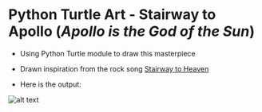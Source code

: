 # Python Turtle Art - Stairway to Apollo (_Apollo is the God of the Sun_)

- Using Python Turtle module to draw this masterpiece

- Drawn inspiration from the rock song [Stairway to Heaven](https://youtu.be/QkF3oxziUI4)

- Here is the output:

![alt text](https://github.com/KhoiUna/python_turtle_art/output.jpg "Stairway to Apollo")
